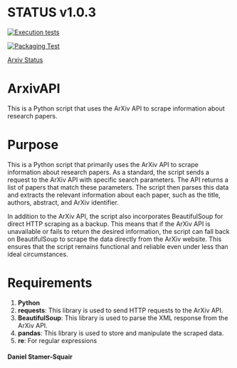 # STATUS v1.0.3

[![Execution tests](https://github.com/uaineteine/ArxivAPI/actions/workflows/execution-tests.yml/badge.svg)](https://github.com/uaineteine/ArxivAPI/actions/workflows/execution-tests.yml)

[![Packaging Test](https://github.com/uaineteine/ArxivAPI/actions/workflows/packaging_test.yml/badge.svg)](https://github.com/uaineteine/ArxivAPI/actions/workflows/packaging_test.yml)

[Arxiv Status](https://status.arxiv.org/)

# ArxivAPI

This is a Python script that uses the ArXiv API to scrape information about research papers.

# Purpose

This is a Python script that primarily uses the ArXiv API to scrape information about research papers. As a standard, the script sends a request to the ArXiv API with specific search parameters. The API returns a list of papers that match these parameters. The script then parses this data and extracts the relevant information about each paper, such as the title, authors, abstract, and ArXiv identifier.

In addition to the ArXiv API, the script also incorporates BeautifulSoup for direct HTTP scraping as a backup. This means that if the ArXiv API is unavailable or fails to return the desired information, the script can fall back on BeautifulSoup to scrape the data directly from the ArXiv website. This ensures that the script remains functional and reliable even under less than ideal circumstances.

# Requirements

1. **Python**
2. **requests**: This library is used to send HTTP requests to the ArXiv API.
3. **BeautifulSoup**: This library is used to parse the XML response from the ArXiv API.
4. **pandas**: This library is used to store and manipulate the scraped data.
5. **re**: For regular expressions

#### Daniel Stamer-Squair

